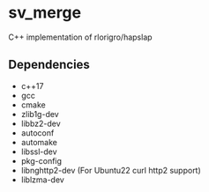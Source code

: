 # sv_merge
C++ implementation of rlorigro/hapslap


## Dependencies

- c++17
- gcc
- cmake
- zlib1g-dev
- libbz2-dev
- autoconf
- automake
- libssl-dev
- pkg-config
- libnghttp2-dev (For Ubuntu22 curl http2 support)
- liblzma-dev

<!-- REMOVED BECAUSE GRAPHALIGNER API IS BAD
### GraphAligner

- protobuf-compiler
- libsparsehash-dev
- libsdsl-dev
- jemalloc (source installation required on Ubuntu 22.04)

```
cd ~/software/
git clone https://github.com/jemalloc/jemalloc.git
cd jemalloc/
./autogen.sh
make -j [n_threads]
sudo make install
```
-->
